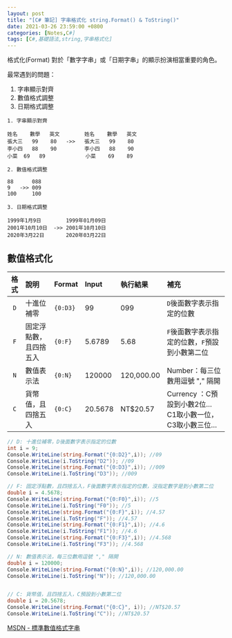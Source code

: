 ```yaml
---
layout: post
title: "[C# 筆記] 字串格式化 string.Format() & ToString()"
date: 2021-03-26 23:59:00 +0800
categories: [Notes,C#]
tags: [C#,基礎語法,string,字串格式化]
---
```



格式化(Format) 對於「數字字串」或「日期字串」的顯示扮演相當重要的角色。     

最常遇到的問題：
1. 字串顯示對齊
2. 數值格式調整
3. 日期格式調整

```
1. 字串顯示對齊

姓名    數學   英文        姓名    數學   英文
張大三   99    80   ->>   張大三   99    80
李小四   88    90         李小四   88    90
小菜  69   89             小菜    69    89

2. 數值格式調整

88      088
9   ->> 009
100     100

3. 日期格式調整

1999年1月9日        1999年01月09日
2001年10月10日  ->> 2001年10月10日
2020年3月22日       2020年03月22日
```

## 數值格式化

| 格式| 說明            | Format  | Input  |執行結果 |      補充        |
|:---:|:---------------|:---------|:-------|:------|:---------------------|
| `D` | 十進位補零           | `{0:D3}` | 99      |099   |`D`後面數字表示指定的位數|
| `F` | 固定浮點數，且四捨五入 | `{0:F}` | 5.6789  | 5.68  | `F`後面數字表示指定的位數，`F`預設到小數第二位|
| `N` | 數值表示法     | `{0:N}` | 120000 |  120,000.00  | Number：每三位數用逗號 "," 隔開|
| `C` | 貨幣值，且四捨五入 | `{0:C}`| 20.5678 | NT$20.57 | Currency ：C預設到小數2位…C1取小數一位，C3取小數三位…|


```c#
// D: 十進位補零，D後面數字表示指定的位數
int i = 9;
Console.WriteLine(string.Format("{0:D2}",i)); //09
Console.WriteLine(i.ToString("D2")); //09
Console.WriteLine(string.Format("{0:D3}",i)); //009
Console.WriteLine(i.ToString("D3")); //009

// F: 固定浮點數，且四捨五入，F後面數字表示指定的位數，沒指定數字是到小數第二位
double i = 4.5678;
Console.WriteLine(string.Format("{0:F0}",i)); //5
Console.WriteLine(i.ToString("F0")); //5
Console.WriteLine(string.Format("{0:F}",i)); //4.57
Console.WriteLine(i.ToString("F")); //4.57
Console.WriteLine(string.Format("{0:F1}",i)); //4.6
Console.WriteLine(i.ToString("F1")); //4.6
Console.WriteLine(string.Format("{0:F3}",i)); //4.568
Console.WriteLine(i.ToString("F3")); //4.568

// N: 數值表示法，每三位數用逗號 "," 隔開
double i = 120000;
Console.WriteLine(string.Format("{0:N}",i)); //120,000.00
Console.WriteLine(i.ToString("N")); //120,000.00


// C: 貨幣值，且四捨五入，C預設到小數第二位
double i = 20.5678;
Console.WriteLine(string.Format("{0:C}", i)); //NT$20.57
Console.WriteLine(i.ToString("C")); //NT$20.57
```


[MSDN -  標準數值格式字串](https://learn.microsoft.com/zh-tw/dotnet/standard/base-types/standard-numeric-format-strings)
